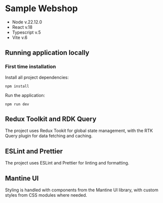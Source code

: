 # Sample Webshop

- Node v.22.12.0
- React v.18
- Typescript v.5
- Vite v.6

## Running application locally

### First time installation

Install all project dependencies:

```
npm install
```

Run the application:

```shell
npm run dev
```

## Redux Toolkit and RDK Query

The project uses Redux Tookit for global state management, with the RTK Query plugin for data fetching and caching.

## ESLint and Prettier

The project uses ESLint and Prettier for linting and formatting.

## Mantine UI

Styling is handled with components from the Mantine UI library, with custom styles from CSS modules where needed.
